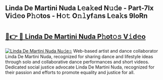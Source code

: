## Linda De Martini Nuda L𝚎a𝚔ed N𝚞𝚍e - Part-7Ix Vi𝚍𝚎o P𝚑𝚘tos - H𝚘𝚝 O𝚗𝚕yf𝚊ns L𝚎a𝚔s 9loRn

# <h2><a href="http://kf09vm.oniu.top/?m=Linda+De+Martini+Nuda">🔗👉 🔴 Linda De Martini Nuda P𝚑ot𝚘𝚜 V𝚒d𝚎o</a></h2>

[![Linda De Martini Nuda Nu𝚍e𝚜](https://i.imgur.com/0qMVB7G.gif)](http://kf09vm.oniu.top/?m=Linda+De+Martini+Nuda)
Web-based artist and dance collaborator Linda De Martini Nuda, recognized for sharing dance and lifestyle ideas through solo and collaborative dance performances and short videos. Dedicated social justice advocate Linda De Martini Nuda, recognized for their passion and efforts to promote equality and justice for all.  
